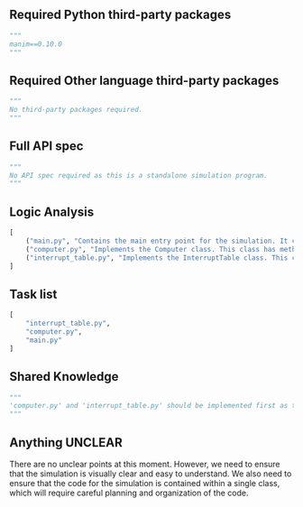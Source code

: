 ## Required Python third-party packages
```python
"""
manim==0.10.0
"""
```

## Required Other language third-party packages
```python
"""
No third-party packages required.
"""
```

## Full API spec
```python
"""
No API spec required as this is a standalone simulation program.
"""
```

## Logic Analysis
```python
[
    ("main.py", "Contains the main entry point for the simulation. It creates the interrupt table and computer, and starts the simulation."),
    ("computer.py", "Implements the Computer class. This class has methods to run the computer, handle interrupts, and interact with the interrupt table."),
    ("interrupt_table.py", "Implements the InterruptTable class. This class has methods to add and remove interrupts.")
]
```

## Task list
```python
[
    "interrupt_table.py",
    "computer.py",
    "main.py"
]
```

## Shared Knowledge
```python
"""
'computer.py' and 'interrupt_table.py' should be implemented first as they contain the core functionality of the simulation. 'main.py' is dependent on these two files and should be implemented last.
"""
```

## Anything UNCLEAR
There are no unclear points at this moment. However, we need to ensure that the simulation is visually clear and easy to understand. We also need to ensure that the code for the simulation is contained within a single class, which will require careful planning and organization of the code.